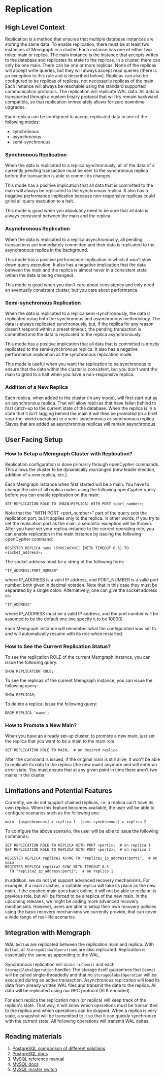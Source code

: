 # Replication

## High Level Context

Replication is a method that ensures that multiple database instances are
storing the same data. To enable replication, there must be at least two
instances of Memgraph in a cluster. Each instance has one of either two roles:
main or replica. The main instance is the instance that accepts writes to the
database and replicates its state to the replicas. In a cluster, there can only
be one main. There can be one or more replicas. None of the replicas will accept
write queries, but they will always accept read queries (there is an exception
to this rule and is described below). Replicas can also be configured to be
replicas of replicas, not necessarily replicas of the main. Each instance will
always be reachable using the standard supported communication protocols. The
replication will replicate WAL data. All data is transported through a custom
binary protocol that will try remain backward compatible, so that replication
immediately allows for zero downtime upgrades.

Each replica can be configured to accept replicated data in one of the following
modes:
 - synchronous
 - asynchronous
 - semi-synchronous

### Synchronous Replication

When the data is replicated to a replica synchronously, all of the data of a
currently pending transaction must be sent to the synchronous replica before the
transaction is able to commit its changes.

This mode has a positive implication that all data that is committed to the
main will always be replicated to the synchronous replica. It also has a
negative performance implication because non-responsive replicas could grind all
query execution to a halt.

This mode is good when you absolutely need to be sure that all data is always
consistent between the main and the replica.

### Asynchronous Replication

When the data is replicated to a replica asynchronously, all pending
transactions are immediately committed and their data is replicated to the
asynchronous replica in the background.

This mode has a positive performance implication in which it won't slow down
query execution. It also has a negative implication that the data between the
main and the replica is almost never in a consistent state (when the data is
being changed).

This mode is good when you don't care about consistency and only need an
eventually consistent cluster, but you care about performance.

### Semi-synchronous Replication

When the data is replicated to a replica semi-synchronously, the data is
replicated using both the synchronous and asynchronous methodology. The data is
always replicated synchronously, but, if the replica for any reason doesn't
respond within a preset timeout, the pending transaction is committed and the
data is replicated to the replica asynchronously.

This mode has a positive implication that all data that is committed is
*mostly* replicated to the semi-synchronous replica. It also has a negative
performance implication as the synchronous replication mode.

This mode is useful when you want the replication to be synchronous to ensure
that the data within the cluster is consistent, but you don't want the main
to grind to a halt when you have a non-responsive replica.

### Addition of a New Replica

Each replica, when added to the cluster (in any mode), will first start out as
an asynchronous replica. That will allow replicas that have fallen behind to
first catch-up to the current state of the database. When the replica is in a
state that it isn't lagging behind the main it will then be promoted (in a brief
stop-the-world operation) to a semi-synchronous or synchronous replica. Slaves
that are added as asynchronous replicas will remain asynchronous.

## User Facing Setup

### How to Setup a Memgraph Cluster with Replication?

Replication configuration is done primarily through openCypher commands. This
allows the cluster to be dynamically rearranged (new leader election, addition
of a new replica, etc.).

Each Memgraph instance when first started will be a main. You have to change
the role of all replica nodes using the following openCypher query before you
can enable replication on the main:

```plaintext
SET REPLICATION ROLE TO (MAIN|REPLICA) WITH PORT <port_number>;
```

Note that the "WITH PORT <port_number>" part of the query sets the replication port,
but it applies only to the replica. In other words, if you try to set the
replication port as the main, a semantic exception will be thrown.
After you have set your replica instance to the correct operating role, you can
enable replication in the main instance by issuing the following openCypher
command:
```plaintext
REGISTER REPLICA name (SYNC|ASYNC) [WITH TIMEOUT 0.5] TO <socket_address>;
```

The socket address must be a string of the following form:

```plaintext
"IP_ADDRESS:PORT_NUMBER"
```

where IP_ADDRESS is a valid IP address, and PORT_NUMBER is a valid port number,
both given in decimal notation.
Note that in this case they must be separated by a single colon.
Alternatively, one can give the socket address as:

```plaintext
"IP_ADDRESS"
```

where IP_ADDRESS must be a valid IP address, and the port number will be
assumed to be the default one (we specify it to be 10000).

Each Memgraph instance will remember what the configuration was set to and will
automatically resume with its role when restarted.


### How to See the Current Replication Status?

To see the replication ROLE of the current Memgraph instance, you can issue the
following query:

```plaintext
SHOW REPLICATION ROLE;
```

To see the replicas of the current Memgraph instance, you can issue the
following query:

```plaintext
SHOW REPLICAS;
```

To delete a replica, issue the following query:

```plaintext
DROP REPLICA 'name';
```

### How to Promote a New Main?

When you have an already set-up cluster, to promote a new main, just set the
replica that you want to be a main to the main role.

```plaintext
SET REPLICATION ROLE TO MAIN;  # on desired replica
```

After the command is issued, if the original main is still alive, it won't be
able to replicate its data to the replica (the new main) anymore and will enter
an error state. You must ensure that at any given point in time there aren't
two mains in the cluster.

## Limitations and Potential Features

Currently, we do not support chained replicas, i.e. a replica can't have its
own replica. When this feature becomes available, the user will be able to 
configure scenarios such as the following one:

```plaintext
main -[asynchronous]-> replica 1 -[semi-synchronous]-> replica 2
```

To configure the above scenario, the user will be able to issue the following
commands:
```plaintext
SET REPLICATION ROLE TO REPLICA WITH PORT <port1>;  # on replica 1
SET REPLICATION ROLE TO REPLICA WITH PORT <port2>;  # on replica 2

REGISTER REPLICA replica1 ASYNC TO "replica1_ip_address:port1";  # on main
REGISTER REPLICA replica2 SYNC WITH TIMEOUT 0.5
  TO "replica2_ip_address:port2";  # on replica 1
```

In addition, we do not yet support advanced recovery mechanisms. For example,
if a main crashes, a suitable replica will take its place as the new main. If
the crashed main goes back online, it will not be able to reclaim its previous
role, but will be forced to be a replica of the new main.
In the upcoming releases, we might be adding more advanced recovery mechanisms.
However, users are able to setup their own recovery policies using the basic
recovery mechanisms we currently provide, that can cover a wide range of
real-life scenarios.

## Integration with Memgraph

WAL `Delta`s are replicated between the replication main and replica. With
`Delta`s, all `StorageGlobalOperation`s are also replicated. Replication is
essentially the same as appending to the WAL.

Synchronous replication will occur in `Commit` and each
`StorageGlobalOperation` handler. The storage itself guarantees that `Commit`
will be called single-threadedly and that no `StorageGlobalOperation` will be
executed during an active transaction. Asynchronous replication will load its
data from already written WAL files and transmit the data to the replica. All
data will be replicated using our RPC protocol (SLK encoded).

For each replica the replication main (or replica) will keep track of the
replica's state. That way, it will know which operations must be transmitted to
the replica and which operations can be skipped. When a replica is very stale,
a snapshot will be transmitted to it so that it can quickly synchronize with
the current state. All following operations will transmit WAL deltas.

## Reading materials

1. [PostgreSQL comparison of different solutions](https://www.postgresql.org/docs/12/different-replication-solutions.html)
2. [PostgreSQL docs](https://www.postgresql.org/docs/12/runtime-config-replication.html)
3. [MySQL reference manual](https://dev.mysql.com/doc/refman/8.0/en/replication.html)
4. [MySQL docs](https://dev.mysql.com/doc/refman/8.0/en/replication-setup-slaves.html)
5. [MySQL master switch](https://dev.mysql.com/doc/refman/8.0/en/replication-solutions-switch.html)
